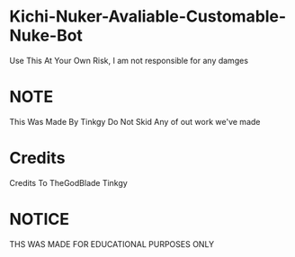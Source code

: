 # Kichi-Nuker-Avaliable-Customable-Nuke-Bot
Use This At Your Own Risk, I am not responsible for any damges

# NOTE
This Was Made By Tinkgy Do Not Skid Any of out work we've made


# Credits
Credits To TheGodBlade Tinkgy




# NOTICE
THS WAS MADE FOR EDUCATIONAL PURPOSES ONLY

